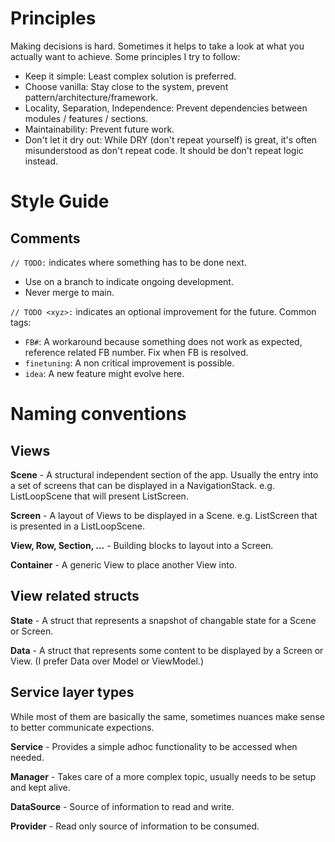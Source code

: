 # Principles

Making decisions is hard. Sometimes it helps to take a look at what you actually want to achieve. Some principles I try to follow:

 - Keep it simple: Least complex solution is preferred.
 - Choose vanilla: Stay close to the system, prevent pattern/architecture/framework.
 - Locality, Separation, Independence: Prevent dependencies between modules / features / sections.  
 - Maintainability: Prevent future work.
 - Don't let it dry out: While DRY (don't repeat yourself) is great, it's often misunderstood as don't repeat code. It should be don't repeat logic instead.


# Style Guide

## Comments

`// TODO:` indicates where something has to be done next. 

 - Use on a branch to indicate ongoing development.
 - Never merge to main.

`// TODO <xyz>:` indicates an optional improvement for the future. Common tags:

 - `FB#`: A workaround because something does not work as expected, reference related FB number. Fix when FB is resolved.
 - `finetuning`: A non critical improvement is possible.
 - `idea`: A new feature might evolve here.


# Naming conventions

## Views

**<xyz>Scene** -
A structural independent section of the app. 
Usually the entry into a set of screens that can be displayed in a NavigationStack.
e.g. ListLoopScene that will present ListScreen.

**<xyz>Screen** -
A layout of Views to be displayed in a Scene.
e.g. ListScreen that is presented in a ListLoopScene. 

**<xyz>View, Row, Section, ...** -
Building blocks to layout into a Screen.

**<xyz>Container** -
A generic View to place another View into.


## View related structs

**<xyz>State** -
A struct that represents a snapshot of changable state for a Scene or Screen.

**<xyz>Data** -
A struct that represents some content to be displayed by a Screen or View. (I prefer Data over Model or ViewModel.)


## Service layer types

While most of them are basically the same, sometimes nuances make sense to better communicate expections.

**<xyz>Service** - Provides a simple adhoc functionality to be accessed when needed.

**<xyz>Manager** - Takes care of a more complex topic, usually needs to be setup and kept alive.

**<xyz>DataSource** - Source of information to read and write.

**<xyz>Provider** - Read only source of information to be consumed.
